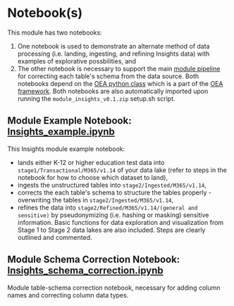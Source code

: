 # Notebook(s)

This module has two notebooks:
 1. One notebook is used to demonstrate an alternate method of data processing (i.e. landing, ingesting, and refining Insights data) with examples of explorative possbilities, and
 2. The other notebook is necessary to support the main [module pipeline](https://github.com/microsoft/OpenEduAnalytics/tree/main/modules/module_catalog/Microsoft_Education_Insights/pipeline) for correcting each table's schema from the data source. 
Both notebooks depend on the [OEA python class](https://github.com/microsoft/OpenEduAnalytics/blob/main/framework/synapse/notebook/OEA_py.ipynb) which is a part of the [OEA framework](https://github.com/microsoft/OpenEduAnalytics/tree/main/framework). Both notebooks are also automatically imported upon running the ```module_insights_v0.1.zip``` setup.sh script.

## Module Example Notebook: [Insights_example.ipynb](https://github.com/microsoft/OpenEduAnalytics/blob/main/modules/module_catalog/Microsoft_Education_Insights/notebook/Insights_example.ipynb)

This Insights module example notebook:
 - lands either K-12 or higher education test data into ```stage1/Transactional/M365/v1.14``` of your data lake (refer to steps in the notebook for how to choose which dataset to land), 
 - ingests the unstructured tables into ```stage2/Ingested/M365/v1.14```, 
 - corrects the each table's schema to structure the tables properly - overwriting the tables in ```stage2/Ingested/M365/v1.14```, 
 - refines the data into ```stage2/Refined/M365/v1.14/(general and sensitive)``` by pseudonymizing (i.e. hashing or masking) sensitive information. 
Basic functions for data exploration and visualization from Stage 1 to Stage 2 data lakes are also included. Steps are clearly outlined and commented.

## Module Schema Correction Notebook: [Insights_schema_correction.ipynb](https://github.com/microsoft/OpenEduAnalytics/blob/main/modules/module_catalog/Microsoft_Education_Insights/notebook/Insights_schema_correction.ipynb)

Module table-schema correction notebook, necessary for adding column names and correcting column data types.
